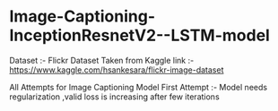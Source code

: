 # Image-Captioning-InceptionResnetV2--LSTM-model
Dataset :- Flickr Dataset Taken from Kaggle link :- https://www.kaggle.com/hsankesara/flickr-image-dataset


All Attempts for Image Captioning Model
First Attempt :- Model needs regularization ,valid loss is increasing after few iterations

